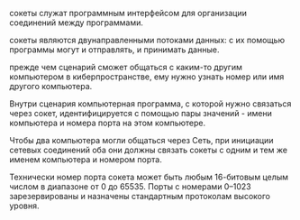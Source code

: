 сокеты служат программным интерфейсом для организации соединений между программами.

сокеты являются двунаправленными потоками данных: с их помощью программы могут и отправлять, и принимать данные.

прежде чем сценарий сможет общаться с каким-то другим компьютером в киберпространстве, ему нужно узнать номер или имя другого компьютера.

Внутри сценария компьютерная программа, с которой нужно связаться через сокет, идентифицируется с помощью пары значений - имени компьютера и номера порта на этом компьютере.

Чтобы два компьютера могли общаться через Сеть, при инициации сетевых соединений оба они должны связать сокеты с одним и тем же именем компьютера и номером порта.

Технически номер порта сокета может быть любым 16-битовым целым числом в диапазоне от 0 до 65535. Порты с номерами 0–1023 зарезервированы и назначены стандартным протоколам высокого уровня. 